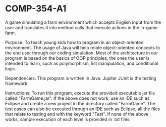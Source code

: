 # COMP-354-A1
A game simulating a farm environment which accepts English input from the user
and translates it into method calls that execute actions in the in-game farm.

Purpose:
To teach young kids how to program in an object-oriented environment.
The usage of Java will help relate object-oriented concepts to the end user
through our coding simulation. Most of the architecture in our program is based
on the basics of OOP principles, the ones the user is intended to learn, such
as polymorphism, list manipulation, and conditional logic.

Dependencies:
This program is written in Java.
Jupiter JUnit is the testing framework.

Instructions:
To run this program, execute the provided executable jar file called "FarmGame.jar".
If the above does not work, use an IDE such as Eclipse and create a new project in the
directory called "FarmGame".
The test cases can also be executed through an IDE such as Eclipse, all the files that
relate to testing end with the keyword "Test".
If none of the above works, sample execution of each level is provided in .txt files.